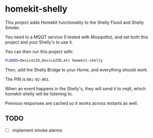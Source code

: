 # homekit-shelly

This project adds Homekit functionality to the Shelly Flood and Shelly Smoke.

You need to a MQQT service (I tested with Mosquitto), and set both this project
and your Shelly's to use it.

You can then run this project with:

```bash
FLOODS=Device1ID,Device2ID,etc homekit-shelly
```

Then, add the Shelly Bridge to your Home, and everything should work.

The PIN is `001-02-003`.

When an event happens in the Shelly's, they will send it to mqtt, which
homekit-shelly will be listening to.

Previous responses are cached so it works across restarts as well.

## TODO

- [ ] implement smoke alarms

